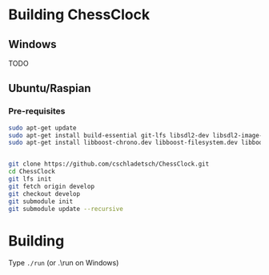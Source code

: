 # Building ChessClock

## Windows
TODO

## Ubuntu/Raspian


### Pre-requisites


```bash
sudo apt-get update 
sudo apt-get install build-essential git-lfs libsdl2-dev libsdl2-image-dev libsdl2-ttf-dev uuid-dev
sudo apt-get install libboost-chrono.dev libboost-filesystem.dev libboost-program-options.dev libboost-system.dev libboost-date-time-dev 


git clone https://github.com/cschladetsch/ChessClock.git
cd ChessClock
git lfs init
git fetch origin develop
git checkout develop
git submodule init
git submodule update --recursive

```

# Building
Type `./run` (or .\run on Windows)

